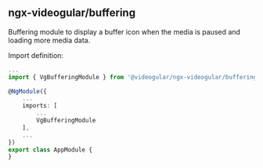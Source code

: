 ## ngx-videogular/buffering

Buffering module to display a buffer icon when the media is paused and loading more media data.

Import definition:

```typescript
...
import { VgBufferingModule } from '@videogular/ngx-videogular/buffering';

@NgModule({
    ...
    imports: [
        ...
        VgBufferingModule
    ],
    ...
})
export class AppModule {
}
```
